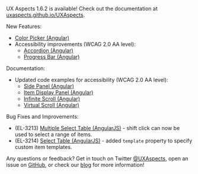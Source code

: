 UX Aspects 1.6.2 is available! Check out the documentation at [uxaspects.github.io/UXAspects](https://uxaspects.github.io/UXAspects).

New Features:
* [Color Picker (Angular)](https://uxaspects.github.io/UXAspects/#/components/color#color-picker)
* Accessibility improvements (WCAG 2.0 AA level):
    * [Accordion (Angular)](https://uxaspects.github.io/UXAspects/#/components/panels#accordion)
    * [Progress Bar (Angular)](https://uxaspects.github.io/UXAspects/#/components/progress#progress-bar)

Documentation:
* Updated code examples for accessibility (WCAG 2.0 AA level):
    * [Side Panel (Angular)](https://uxaspects.github.io/UXAspects/#/components/panels#side-panel)
    * [Item Display Panel (Angular)](https://uxaspects.github.io/UXAspects/#/components/panels#item-display-panel)
    * [Infinite Scroll (Angular)](https://uxaspects.github.io/UXAspects/#/components/scrollbar#infinite-scroll)
    * [Virtual Scroll (Angular)](https://uxaspects.github.io/UXAspects/#/components/scrollbar#virtual-scroll)

Bug Fixes and Improvements:
* (EL-3213) [Multiple Select Table (AngularJS)](https://uxaspects.github.io/UXAspects/#/components/select#multiple-select-table-ng1) - shift click can now be used to select a range of items.
* (EL-3214) [Select Table (AngularJS)](https://uxaspects.github.io/UXAspects/#/components/select#single-select-table-ng1) - added `template` property to specify custom item templates.

Any questions or feedback? Get in touch on Twitter [@UXAspects](https://twitter.com/UXAspects), open an issue on [GitHub](https://github.com/UXAspects/UXAspects/issues), or check our [blog](https://uxaspects.github.io/UXAspects/#/blog) for more information!

